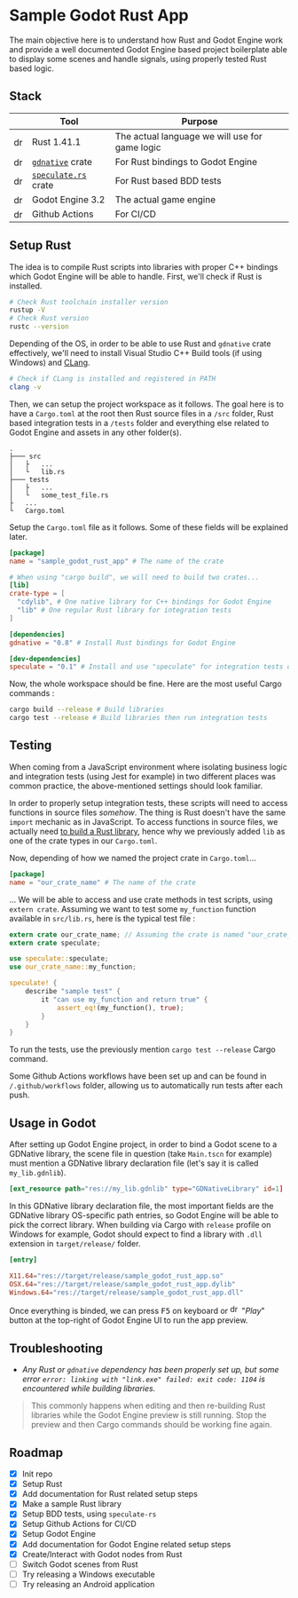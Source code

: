 # Sample Godot Rust App

The main objective here is to understand how Rust and Godot Engine work and provide a well documented Godot Engine based project boilerplate able to display some scenes and handle signals, using properly tested Rust based logic.

## Stack

|                                                              | Tool                                                         | Purpose                                        |
| ------------------------------------------------------------ | ------------------------------------------------------------ | ---------------------------------------------- |
| <img src="https://github.com/gilbarbara/logos/raw/master/logos/rust.svg?sanitize=true" alt="drawing" height="17"/> | Rust 1.41.1                                                  | The actual language we will use for game logic |
| <img src="https://img.icons8.com/dusk/2x/package.png" alt="drawing" height="17"/> | [`gdnative`](https://github.com/GodotNativeTools/godot-rust) crate | For Rust bindings to Godot Engine              |
| <img src="https://img.icons8.com/dusk/2x/package.png" alt="drawing" height="17"/> | [`speculate.rs`](https://github.com/utkarshkukreti/speculate.rs) crate | For Rust based BDD tests                       |
| <img src="https://upload.wikimedia.org/wikipedia/commons/6/6a/Godot_icon.svg" alt="drawing" height="17"/> | Godot Engine 3.2                                             | The actual game engine                         |
| <img src="https://avatars0.githubusercontent.com/u/44036562?s=200&v=4?sanitize=true" alt="drawing" height="17"/> | Github Actions                                               | For CI/CD                                      |


## Setup Rust

The idea is to compile Rust scripts into libraries with proper C++ bindings which Godot Engine will be able to handle. First, we'll check if Rust is installed.

```bash
# Check Rust toolchain installer version
rustup -V
# Check Rust version
rustc --version
```

Depending of the OS, in order to be able to use Rust and `gdnative` crate effectively, we'll need to install Visual Studio C++ Build tools (if using Windows) and [CLang](https://rust-lang.github.io/rust-bindgen/requirements.html).

```bash
# Check if CLang is installed and registered in PATH
clang -v
```

Then, we can setup the project workspace as it follows. The goal here is to have a `Cargo.toml` at the root then Rust source files in a `/src` folder, Rust based integration tests in a `/tests` folder and everything else related to Godot Engine and assets in any other folder(s).

```
.
├─── src
│   ├   ...
│   └   lib.rs
├─── tests
│   ├   ...
│   └   some_test_file.rs
├   ...
└   Cargo.toml
```

Setup the `Cargo.toml` file as it follows. Some of these fields will be explained later.

```toml
[package]
name = "sample_godot_rust_app" # The name of the crate

# When using "cargo build", we will need to build two crates...
[lib]
crate-type = [
  "cdylib", # One native library for C++ bindings for Godot Engine
  "lib" # One regular Rust library for integration tests
] 

[dependencies]
gdnative = "0.8" # Install Rust bindings for Godot Engine

[dev-dependencies]
speculate = "0.1" # Install and use "speculate" for integration tests only
```

Now, the whole workspace should be fine. Here are the most useful Cargo commands :

```bash
cargo build --release # Build libraries
cargo test --release # Build libraries then run integration tests
```

## Testing

When coming from a JavaScript environment where isolating business logic and integration tests (using Jest for example) in two different places was common practice, the above-mentioned settings should look familiar.

In order to properly setup integration tests, these scripts will need to access functions in source files _somehow_. The thing is Rust doesn't have the same `import` mechanic as in JavaScript. To access functions in source files, we actually need [to build a Rust library](https://github.com/rust-lang/cargo/issues/6659#issuecomment-463335095), hence why we previously added `lib` as one of the crate types in our `Cargo.toml`.

Now, depending of how we named the project crate in `Cargo.toml`...

```toml
[package]
name = "our_crate_name" # The name of the crate
```

... We will be able to access and use crate methods in test scripts, using `extern crate`. Assuming we want to test some `my_function` function available in `src/lib.rs`, here is the typical test file :

```rust
extern crate our_crate_name; // Assuming the crate is named "our_crate_name"
extern crate speculate;

use speculate::speculate;
use our_crate_name::my_function;

speculate! {
    describe "sample test" {
        it "can use my_function and return true" {
            assert_eq!(my_function(), true);
        }
    }
}
```

To run the tests, use the previously mention `cargo test --release` Cargo command.

Some Github Actions workflows have been set up and can be found in `/.github/workflows` folder, allowing us to automatically run tests after each push.

## Usage in Godot

After setting up Godot Engine project, in order to bind a Godot scene to a GDNative library, the scene file in question (take `Main.tscn` for example) must mention a GDNative library declaration file (let's say it is called `my_lib.gdnlib`). 

```toml
[ext_resource path="res://my_lib.gdnlib" type="GDNativeLibrary" id=1]
```

In this GDNative library declaration file, the most important fields are the GDNative library OS-specific path entries, so Godot Engine will be able to pick the correct library. When building via Cargo with `release` profile on Windows for example, Godot should expect to find a library with `.dll` extension in `target/release/` folder.

```toml
[entry]

X11.64="res://target/release/sample_godot_rust_app.so"
OSX.64="res://target/release/sample_godot_rust_app.dylib"
Windows.64="res://target/release/sample_godot_rust_app.dll"
```

Once everything is binded, we can press <kbd>F5</kbd> on keyboard or <img src="https://img.icons8.com/ios/2x/play.png" alt="drawing" height="17"/> "_Play_" button at the top-right of Godot Engine UI to run the app preview.

## Troubleshooting

- _Any Rust or `gdnative` dependency has been properly set up, but some error `error: linking with "link.exe" failed: exit code: 1104` is encountered while building libraries._

> This commonly happens when editing and then re-building Rust libraries while the Godot Engine preview is still running. Stop the preview and then Cargo commands should be working fine again.

## Roadmap

- [x] Init repo
- [x] Setup Rust
- [x] Add documentation for Rust related setup steps
- [x] Make a sample Rust library
- [x] Setup BDD tests, using `speculate-rs`
- [x] Setup Github Actions for CI/CD
- [x] Setup Godot Engine
- [x] Add documentation for Godot Engine related setup steps
- [x] Create/Interact with Godot nodes from Rust
- [ ] Switch Godot scenes from Rust
- [ ] Try releasing a Windows executable
- [ ] Try releasing an Android application